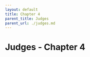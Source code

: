 ```yaml
---
layout: default
title: Chapter 4
parent_title: Judges
parent_url: ./judges.md
---
```


# Judges - Chapter 4
